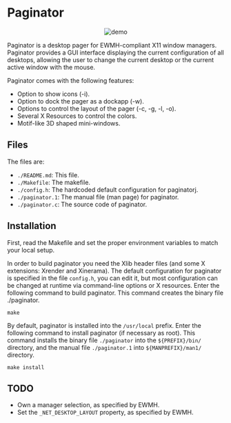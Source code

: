 # Paginator

<p align="center">
  <img src="https://user-images.githubusercontent.com/63266536/160118895-c40ffd1d-f485-43d1-bea8-7a5ef6537e0c.png", title="demo"/>
</p>

Paginator is a desktop pager for EWMH-compliant X11 window managers.
Paginator provides a GUI interface displaying the current configuration
of all desktops, allowing the user to change the current desktop or the
current active window with the mouse.

Paginator comes with the following features:

* Option to show icons (-i).
* Option to dock the pager as a dockapp (-w).
* Options to control the layout of the pager (-c, -g, -l, -o).
* Several X Resources to control the colors.
* Motif-like 3D shaped mini-windows.

## Files

The files are:
* `./README.md`:   This file.
* `./Makefile`:    The makefile.
* `./config.h`:    The hardcoded default configuration for paginatorj.
* `./paginator.1`: The manual file (man page) for paginator.
* `./paginator.c`: The source code of paginator.


## Installation

First, read the Makefile and set the proper environment variables to
match your local setup.

In order to build paginator you need the Xlib header files (and some X
extensions: Xrender and Xinerama).  The default configuration for
paginator is specified in the file `config.h`, you can edit it, but most
configuration can be changed at runtime via command-line options or X
resources.  Enter the following command to build paginator.  This
command creates the binary file ./paginator.

	make

By default, paginator is installed into the `/usr/local` prefix.  Enter
the following command to install paginator (if necessary as root).  This
command installs the binary file `./paginator` into the `${PREFIX}/bin/`
directory, and the manual file `./paginator.1` into `${MANPREFIX}/man1/`
directory.

	make install


## TODO

* Own a manager selection, as specified by EWMH.
* Set the `_NET_DESKTOP_LAYOUT` property, as specified by EWMH.
